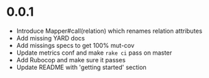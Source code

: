 # 0.0.1

* Introduce Mapper#call(relation) which renames relation attributes
* Add missing YARD docs
* Add missings specs to get 100% mut-cov
* Update metrics conf and make `rake ci` pass on master
* Add Rubocop and make sure it passes
* Update README with 'getting started' section
